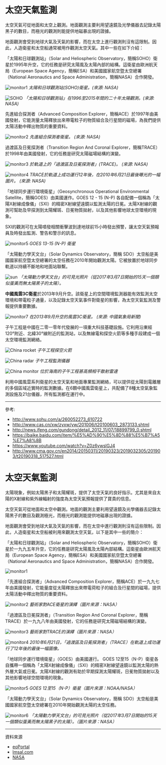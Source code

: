 # 太空天氣監測

太空天氣可從地面和太空上觀測。地面觀測主要利用望遠鏡及光學儀器去記錄太陽黑子的數目，而極光的觀測則能提供地磁暴出現的證據。

地面觀測會受到地球大氣及天氣的影響，而在太空上進行觀測則沒有這限制。因此，人造衛星和太空船通常被用作觀測太空天氣。其中一些在如下介紹：

「太陽和日球觀測站」（Solar and Heliospheric Observatory，簡稱SOHO）衛星於1995年升空，它的任務是研究太陽風及太陽內部的結構。這衛星由歐洲航天局（European Space Agency，簡稱ESA）和美國國家航空暨太空總署（National Aeronautics and Space Administration，簡稱NASA）合作開發。 

![monitor1](./static/monitor1.png)
*太陽和日球觀測站(SOHO)衛星。(來源: NASA)*

![SOHO](./static/SOHOopen.jpg)
*「太陽和日球觀測站」在1996至2015年間的二十年太陽觀測。(來源: NASA)*

先進組合探測者（Advanced Composition Explorer，簡稱ACE）於1997年由美國發射，它能測量太陽釋放出來帶電粒子的物質組合及行星間的磁場，為我們提供太陽活動中釋出物質的重要資料。

![monitor2](./static/monitor2.png)
*先進組合探測者衛星。 (來源: NASA)*

過渡區及日冕探測者（Transition Region And Coronal Explorer，簡稱TRACE）於1998年由美國發射，它的任務是研究太陽磁場結構的演變。

![monitor3](./static/monitor3.png)
*於軌道上的「過渡區及日冕探測者」(TRACE)。 (來源: NASA)*

![monitor4](./static/monitor4.png)
*TRACE於軌道上成功運行12年後，在2010年6月21日最後曝光的一幅圖片。 (來源: NASA)* 

「地球同步運行環境衛星」（Geosynchronous Operational Environmental Satellite，簡稱GOES）由美國運作。GOES 12 - 15 (N-P) 各自配備一個稱為「太陽X射線成像儀」（SXI）的精密X射線望遠鏡以監測太陽的日冕。太陽X射線的觀測可幫助及早探測到太陽耀斑、日冕物質拋射，以及其他影響地球太空環境的現象。

SXI的觀測可在太陽噴發相關衝擊波到達地球前15小時發出預警，讓太空天氣預報員及時發出監測、警告和警示的訊息。

![monitor5](./static/monitor5.png)
*GOES 13-15 (N-P) 衛星*

「太陽動力學天文台」（Solar Dynamics Observatory，簡稱 SDO）太空船是美國國家航空暨太空總署的太空任務在2010年開始觀測太陽。它被放置於地球同步軌道以持續不斷地和地面站聯繫。

![sun](./static/monitor6.png)
*「太陽動力學天文台」的可見光照片（從2017年3月7日開始的15天一個類似蛋黃而無太陽黑子的太陽）。*

**中國風雲3C衛星**於2013年9月升空。該衛星上的空間環境監測器能有效監測太空環境和帶電粒子通量，以及記錄太空天氣事件對衛星的影響，為太空天氣監測及警報提供重要數據。

![monitor7](./static/monitor7.jpg)
*在2013年9月升空的風雲3C衛星。 (來源: 中國氣象局新聞)*

子午工程是中國在二零一零年代發展的一項重大科技基礎設施。它利用沿東經120°附近、北緯30°線附近的監測站，以及無線電和探空火箭等多種手段建成一個太空環境監測網絡。

![China rocket](./static/crocket.jpg)
*子午工程探空火箭*

![China radar](./static/cradar.jpg)
*子午工程監測儀器*

![China monitor](./static/cmonitor.jpg)
*位於海南的子午工程甚高頻相干散射雷達*

利用中國風雲系列衛星的太空天氣和地面專業監測網絡，可以提供從太陽到電離層的多個區域近實時的監測數據。在6顆中國風雲衛星上，共配備了8種太空氣象監測設施及21台儀器，所有監測都在運行中。  

---

參考:

- http://www.sohu.com/a/260052273_610722
- http://www.cas.cn/xw/zyxw/yw/201006/t20100603_2873133.shtml
- http://news.ifeng.com/gundong/detail_2012_11/07/18899799_0.shtml
- https://baike.baidu.com/item/%E5%AD%90%E5%8D%88%E5%B7%A5%E7%A8%8B
- https://www.youtube.com/watch?v=Z0z6ywslGJ4
- http://www.cma.gov.cn/en2014/20150311/20190323/2019032305/201903/t20190318_517527.html





# 太空天氣監測

太陽現象，例如太陽黑子和太陽耀斑，提供了太空天氣的良好指示。尤其是來自太陽的X射線和紫外線輻射的強度為太空天氣預報提供了寶貴的信息。

太空天氣可從地面和太空中觀測。地面的觀測主要利用望遠鏡及光學儀器去記錄太陽黑子的數目及觀測極光，而極光的觀測能提供地磁暴出現的證據。

地面觀測會受到地球大氣及天氣的影響，而在太空中進行觀測則沒有這些限制。因此，人造衛星和太空船被利用來觀測太空天氣，以下是其中一些的簡介：

「太陽和日球觀測站」（Solar and Heliospheric Observatory，簡稱SOHO）衛星於一九九五年升空，它的任務是研究太陽風及太陽內部結構。這衛星由歐洲航天局（European Space Agency，簡稱ESA）和美國國家航空暨太空總署（National Aeronautics and Space Administration，簡稱NASA）合作開發。

![monitor1](./static/monitor1.png)

「先進組合探測者」（Advanced Composition Explorer，簡稱ACE）於一九九七年由美國發射，它能量度從太陽釋放出來帶電荷粒子的組合及行星間的磁場，提供太陽活動中釋出物質的重要資料。 

![monitor2](./static/monitor2.png)
*藝術家對ACE衛星的演繹（圖片來源：NASA）*

「過渡區及日冕探測者」（Transition Region And Coronal Explorer，簡稱TRACE）於一九九八年由美國發射，它的任務是研究太陽磁場結構的演變。

![monitor3](./static/monitor3.png)
*藝術家對TRACE的演繹（圖片來源：NASA）*

![monitor4](./static/monitor4.png)
*2010年6月21日，「過渡區及日冕探測者」（TRACE）在軌道上成功運行了12年後的最後一幅圖像。*

「地球同步運行環境衛星」（GOES）由美國運行。 GOES 12至15（N-P）衛星各自攜帶一個稱為「太陽X射線成像儀」（SXI）的精密X射線望遠鏡以監測太陽的熱外層大氣或日冕。太陽X射線的觀測有助於早期探測太陽耀斑，日冕物質拋射以及其他影響地球空間環境的現象。

![monitor5](./static/monitor5.png)
*GOES 12至15（N-P）衛星（圖片來源：NOAA/NASA）*

「太陽動力學天文台」（Solar Dynamics Observatory，簡稱
SDO）太空船是美國國家航空暨太空總署在2010年開始觀測太陽的太空任務。

![monitor6](./static/monitor6.png)
*「太陽動力學天文台」的可見光照片（從2017年3月7日開始的15天一個類似蛋黃而無太陽黑子的太陽）。（圖片來源：NASA）*

---

資料來源

- [eoPortal](https://earth.esa.int/web/eoportal/satellite-missions/t/trace)
- [lmsal.com](http://www.lmsal.com/TRACE/POD/TRACEpod.html)
- [NASA](https://www.nasa.gov/mission_pages/sdo/overview/index.html)
